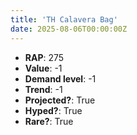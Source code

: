 ```yaml
---
title: 'TH Calavera Bag'
date: 2025-08-06T00:00:00Z
---
```

- **RAP**: 275
- **Value**: -1
- **Demand level**: -1
- **Trend**: -1
- **Projected?**: True
- **Hyped?**: True
- **Rare?**: True
